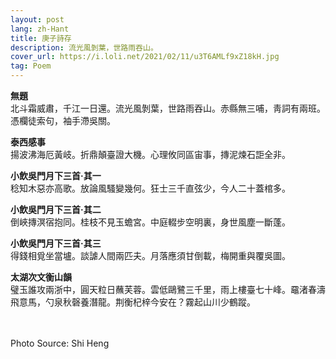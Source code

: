 ```yaml
---
layout: post
lang: zh-Hant
title: 庚子詩存
description: 流光風剝葉，世路雨吞山。
cover_url: https://i.loli.net/2021/02/11/u3T6AMLf9xZ18kH.jpg
tag: Poem
---
```


**無題**   
北斗霜威肅，千江一日還。流光風剝葉，世路雨吞山。赤縣無三哺，靑詞有兩班。憑欄徒索句，袖手滯吳關。

**泰西感事**   
揚波沸海厄黃岐。折鼎顛臺證大機。心理攸同區宙事，摶泥煉石詎全非。

**小飲吳門月下三首·其一**   
稔知木惡亦高歌。放論風騷變幾何。狂士三千直弦少，今人二十蓋棺多。

**小飲吳門月下三首·其二**   
倒峽摶溟宿抱同。桂枝不見玉蟾宮。中庭輟步空明裏，身世風塵一斷蓬。

**小飲吳門月下三首·其三**   
得錢相覓坐當壚。談謔人間兩匹夫。月落應須甘倒載，梅開重與覆吳圖。

**太湖次文衡山韻**   
璧玉誰攻兩浙中，圓天粒日蘸芙蓉。雲低鷗鷺三千里，雨上樓臺七十峰。黿渚春濤飛意馬，勺泉秋磬養潛龍。荆衡杞梓今安在？霧起山川少鶴蹤。

&emsp;  
&emsp;  
Photo Source: Shi Heng

